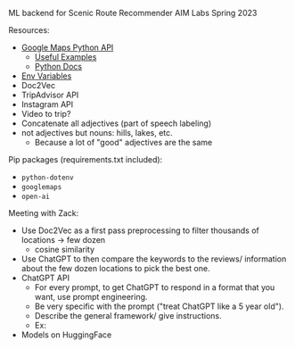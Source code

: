 ML backend for Scenic Route Recommender AIM Labs Spring 2023

Resources:
* [Google Maps Python API](https://github.com/googlemaps/google-maps-services-python)
  * [Useful Examples](https://github.com/googlemaps/google-maps-services-python/blob/master/tests)
  * [Python Docs](https://googlemaps.github.io/google-maps-services-python/docs/index.html)
* [Env Variables](https://dev.to/jakewitcher/using-env-files-for-environment-variables-in-python-applications-55a1)
* Doc2Vec
* TripAdvisor API
* Instagram API
* Video to trip? 
* Concatenate all adjectives (part of speech labeling)
* not adjectives but nouns: hills, lakes, etc.
  * Because a lot of "good" adjectives are the same


Pip packages (requirements.txt included):
* `python-dotenv`
* `googlemaps`
* `open-ai`

Meeting with Zack:
* Use Doc2Vec as a first pass preprocessing to filter thousands of locations -> few dozen
  * cosine similarity
* Use ChatGPT to then compare the keywords to the reviews/ information about the few dozen locations to pick the best one. 
* ChatGPT API
  * For every prompt, to get ChatGPT to respond in a format that you want, use prompt engineering.
  * Be very specific with the prompt ("treat ChatGPT like a 5 year old"). 
  * Describe the general framework/ give instructions.
  * Ex: 
* Models on HuggingFace